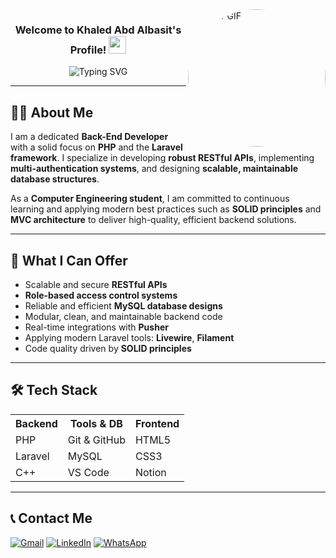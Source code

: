 <img align="right" src="https://media.giphy.com/media/SWoSkN6DxTszqIKEqv/giphy.gif" alt="Coder GIF" width="220" height="220" style="border-radius: 50%;"/>

<h3 align="center">
  Welcome to Khaled Abd Albasit's Profile!
  <img src="https://media.giphy.com/media/hvRJCLFzcasrR4ia7z/giphy.gif" width="28">
</h3>

<p align="center">
  <img src="https://readme-typing-svg.demolab.com?font=Kalam&weight=700&pause=1000&color=2196F3&center=true&width=435&lines=Back-End+Developer;Always+Learning+New+Things!" alt="Typing SVG" />
</p>

---

## 🧑‍💻 About Me

I am a dedicated **Back-End Developer** with a solid focus on **PHP** and the **Laravel framework**. I specialize in developing **robust RESTful APIs**, implementing **multi-authentication systems**, and designing **scalable, maintainable database structures**.

As a **Computer Engineering student**, I am committed to continuous learning and applying modern best practices such as **SOLID principles** and **MVC architecture** to deliver high-quality, efficient backend solutions.

---

## 🚀 What I Can Offer

- Scalable and secure **RESTful APIs**
- **Role-based access control systems**
- Reliable and efficient **MySQL database designs**
- Modular, clean, and maintainable backend code
- Real-time integrations with **Pusher**
- Applying modern Laravel tools: **Livewire**, **Filament**
- Code quality driven by **SOLID principles**

---

## 🛠️ Tech Stack

<table>
  <tr>
    <th>Backend</th>
    <th>Tools & DB</th>
    <th>Frontend</th>
  </tr>
  <tr>
    <td>PHP</td>
    <td>Git & GitHub</td>
    <td>HTML5</td>
  </tr>
  <tr>
    <td>Laravel</td>
    <td>MySQL</td>
    <td>CSS3</td>
  </tr>
  <tr>
    <td>C++</td>
    <td>VS Code</td>
    <td>Notion</td>
  </tr>
</table>

---

## 📞 Contact Me

[![Gmail](https://img.shields.io/badge/Gmail-D14836?style=for-the-badge&logo=gmail&logoColor=white)](mailto:kahlediabdelbasit@gmail.com)
[![LinkedIn](https://img.shields.io/badge/LinkedIn-0077B5?style=for-the-badge&logo=linkedin&logoColor=white)](https://www.linkedin.com/in/khaledabdelbasitahmed)
[![WhatsApp](https://img.shields.io/badge/-Whatsapp-075e54?style=for-the-badge&logo=Whatsapp&logoColor=white)](https://api.whatsapp.com/send?phone=01102047667)
